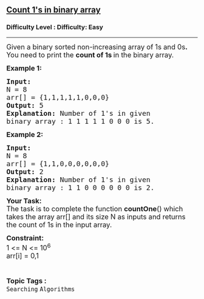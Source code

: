 <h2><a href="https://www.geeksforgeeks.org/problems/count-1s-in-binary-array-1587115620/1?page=1&difficulty=Easy&status=unsolved&sortBy=submissions">Count 1's in binary array</a></h2><h3>Difficulty Level : Difficulty: Easy</h3><hr><div class="problems_problem_content__Xm_eO"><p><span style="font-size: 18px;">Given a binary sorted non-increasing array of 1s and 0s<strong>. </strong>You need to print the <strong>count of 1s </strong>in the binary array.</span></p>
<p><span style="font-size: 18px;"><strong>Example 1:</strong></span></p>
<pre><span style="font-size: 18px;"><strong>Input:
</strong>N = 8
arr[] = {1,1,1,1,1,0,0,0}
<strong>Output: </strong>5<strong>
Explanation: </strong>Number of 1's in given 
binary array : 1 1 1 1 1 0 0 0 is 5.</span></pre>
<p><span style="font-size: 18px;"><strong>Example 2:</strong></span></p>
<pre><span style="font-size: 18px;"><strong>Input:
</strong>N = 8
arr[] = {1,1,0,0,0,0,0,0}
<strong>Output: </strong>2<strong>
Explanation: </strong>Number of 1's in given 
binary array : 1 1 0 0 0 0 0 0 is 2.</span>
</pre>
<p><span style="font-size: 18px;"><strong>Your&nbsp;Task:</strong><br>The task is to complete the function <strong>countOne</strong>() which takes the array arr[] and its size N as inputs and returns the count of 1s in the input array.</span></p>
<p><span style="font-size: 18px;"><strong>Constraint:</strong><br>1 &lt;= N &lt;= 10<sup>6</sup><br>arr[i] = 0,1</span></p></div><br><p><span style=font-size:18px><strong>Topic Tags : </strong><br><code>Searching</code>&nbsp;<code>Algorithms</code>&nbsp;